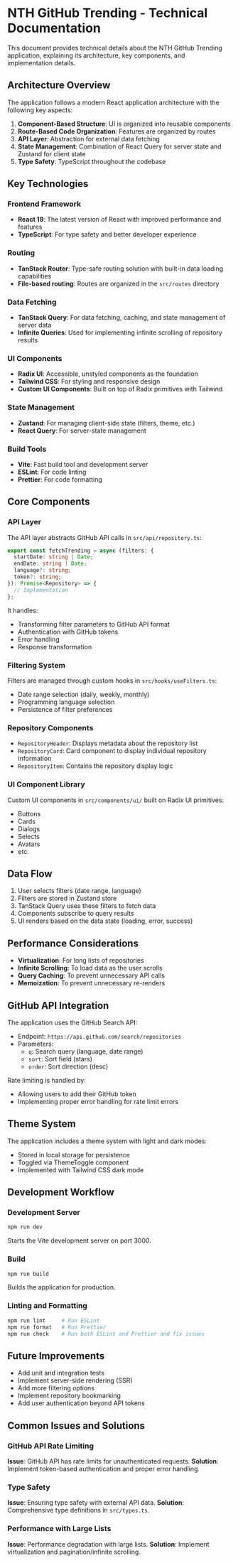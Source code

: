 # NTH GitHub Trending - Technical Documentation

This document provides technical details about the NTH GitHub Trending application, explaining its architecture, key components, and implementation details.

## Architecture Overview

The application follows a modern React application architecture with the following key aspects:

1. **Component-Based Structure**: UI is organized into reusable components
2. **Route-Based Code Organization**: Features are organized by routes
3. **API Layer**: Abstraction for external data fetching
4. **State Management**: Combination of React Query for server state and Zustand for client state
5. **Type Safety**: TypeScript throughout the codebase

## Key Technologies

### Frontend Framework

- **React 19**: The latest version of React with improved performance and features
- **TypeScript**: For type safety and better developer experience

### Routing

- **TanStack Router**: Type-safe routing solution with built-in data loading capabilities
- **File-based routing**: Routes are organized in the `src/routes` directory

### Data Fetching

- **TanStack Query**: For data fetching, caching, and state management of server data
- **Infinite Queries**: Used for implementing infinite scrolling of repository results

### UI Components

- **Radix UI**: Accessible, unstyled components as the foundation
- **Tailwind CSS**: For styling and responsive design
- **Custom UI Components**: Built on top of Radix primitives with Tailwind

### State Management

- **Zustand**: For managing client-side state (filters, theme, etc.)
- **React Query**: For server-state management

### Build Tools

- **Vite**: Fast build tool and development server
- **ESLint**: For code linting
- **Prettier**: For code formatting

## Core Components

### API Layer

The API layer abstracts GitHub API calls in `src/api/repository.ts`:

```typescript
export const fetchTrending = async (filters: {
  startDate: string | Date;
  endDate: string | Date;
  language?: string;
  token?: string;
}): Promise<Repository> => {
  // Implementation
};
```

It handles:

- Transforming filter parameters to GitHub API format
- Authentication with GitHub tokens
- Error handling
- Response transformation

### Filtering System

Filters are managed through custom hooks in `src/hooks/useFilters.ts`:

- Date range selection (daily, weekly, monthly)
- Programming language selection
- Persistence of filter preferences

### Repository Components

- `RepositoryHeader`: Displays metadata about the repository list
- `RepositoryCard`: Card component to display individual repository information
- `RepositoryItem`: Contains the repository display logic

### UI Component Library

Custom UI components in `src/components/ui/` built on Radix UI primitives:

- Buttons
- Cards
- Dialogs
- Selects
- Avatars
- etc.

## Data Flow

1. User selects filters (date range, language)
2. Filters are stored in Zustand store
3. TanStack Query uses these filters to fetch data
4. Components subscribe to query results
5. UI renders based on the data state (loading, error, success)

## Performance Considerations

- **Virtualization**: For long lists of repositories
- **Infinite Scrolling**: To load data as the user scrolls
- **Query Caching**: To prevent unnecessary API calls
- **Memoization**: To prevent unnecessary re-renders

## GitHub API Integration

The application uses the GitHub Search API:

- Endpoint: `https://api.github.com/search/repositories`
- Parameters:
  - `q`: Search query (language, date range)
  - `sort`: Sort field (stars)
  - `order`: Sort direction (desc)

Rate limiting is handled by:

- Allowing users to add their GitHub token
- Implementing proper error handling for rate limit errors

## Theme System

The application includes a theme system with light and dark modes:

- Stored in local storage for persistence
- Toggled via ThemeToggle component
- Implemented with Tailwind CSS dark mode

## Development Workflow

### Development Server

```bash
npm run dev
```

Starts the Vite development server on port 3000.

### Build

```bash
npm run build
```

Builds the application for production.

### Linting and Formatting

```bash
npm run lint     # Run ESLint
npm run format   # Run Prettier
npm run check    # Run both ESLint and Prettier and fix issues
```

## Future Improvements

- Add unit and integration tests
- Implement server-side rendering (SSR)
- Add more filtering options
- Implement repository bookmarking
- Add user authentication beyond API tokens

## Common Issues and Solutions

### GitHub API Rate Limiting

**Issue**: GitHub API has rate limits for unauthenticated requests.
**Solution**: Implement token-based authentication and proper error handling.

### Type Safety

**Issue**: Ensuring type safety with external API data.
**Solution**: Comprehensive type definitions in `src/types.ts`.

### Performance with Large Lists

**Issue**: Performance degradation with large lists.
**Solution**: Implement virtualization and pagination/infinite scrolling.
